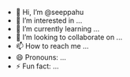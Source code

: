 - 👋 Hi, I’m @seeppahu
- 👀 I’m interested in ...
- 🌱 I’m currently learning ...
- 💞️ I’m looking to collaborate on ...
- 📫 How to reach me ...
- 😄 Pronouns: ...
- ⚡ Fun fact: ...

<!---
seeppahu/seeppahu is a ✨ special ✨ repository because its `README.md` (this file) appears on your GitHub profile.
You can click the Preview link to take a look at your changes.
--->

